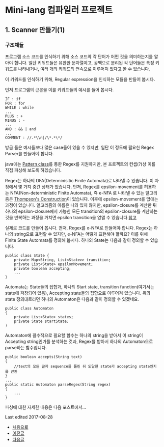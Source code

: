# Mini-lang 컴파일러 프로젝트

## 1. Scanner 만들기(1)

### 구조체들
프로그램 소스 코드를 인식하기 위해 소스 코드의 각 단어가 어떤 것을 의미하는지를 알아야 합니다. 일단 키워드들은 유한한 문자열이고, 공백으로 분리된 각 단어들은 특정 키워드를 나타내거나, 여러 개의 키워드의 연속으로 이루어져 있다고 볼 수 있습니다.

이 키워드를 인식하기 위해, Regular expression을 인식하는 모듈을 만들어 봅시다.

먼저 프로그램의 근본을 이룰 키워드들의 예시를 들어 봅시다.

```
IF : if
FOR : for
WHILE : while
...
PLUS : +
MINUS : -
...
AND : && | and
...
COMMENT : //.*\\n|/\*.*\*/
```

방금 들은 예시들보다 많은 case들이 있을 수 있지만, 일단 이 정도에 필요한 Regex Parser를 만들어야 합니다.

java에는 [Pattern class](https://docs.oracle.com/javase/7/docs/api/java/util/regex/Pattern.html)를 통한 Regex를 지원하지만, 본 프로젝트의 컨셉(?)상 이를 직접 파싱해 보도록 하겠습니다.

Regex는 하나의 DFA(Determinisitic Finite Automata)로 나타낼 수 있습니다. 이 과정에서 몇 가지 중간 상태가 있습니다. 먼저, Regex를 epsilon-movement를 허용하는 NFA(Non-deterministic Finite Automata), 즉 e-NFA 로 나타낼 수 있는 알고리즘은 [Thompson's Construction](https://en.wikipedia.org/wiki/Thompson%27s_construction)이 있습니다. 이후에 epsilon-movement를 없애는 과정이 있습니다. 알고리즘의 이름은 나와 있지 않지만, epsilon-closure를 계산한 뒤 하나의 epsilon-closure에서 가능한 모든 transition의 epsilon-closure를 계산하는 것을 반복하는 과정을 거치면 epsilon transition을 없앨 수 있습니다.[참고](https://classes.soe.ucsc.edu/cmps130/Fall10/Handouts/epsNFA.pdf)

실제로 코드를 만들어 봅시다.
먼저, Regex를 e-NFA로 만들어야 합니다. Regex는 하나의 string으로 표현할 수 있지만, e-NFA는 어떻게 표현해야 할까요? 이를 위해 Finite State Automata를 정의해 봅시다.
하나의 State는 다음과 같이 정의할 수 있습니다.
```
public class State {
    private Map<String, List<State>> transition;
    private List<State> epsilonMovement;
    private boolean accepting;
    ...
}
```
Automata는 State들의 집합과, 하나의 Start state, transition function(여기서는 state에 저장되어 있음), Accepting state들의 집합으로 이루어져 있습니다. 위의 state 정의대로라면 하나의 Automaton은 다음과 같이 정의할 수 있겠네요.

```
public class Automaton
{
    private List<State> states;
    private State startState;
)
```

Automaton에 필수적으로 필요할 함수는 하나의 string을 받아서 이 string이 Accepting string인가를 분석하는 것과, Regex를 받아서 하나의 Automaton으로 parse하는 함수입니다.

```
public boolean accepts(String text)
{
	//text의 모든 글자 sequence를 돌린 뒤 도달한 state가 accepting state인지를 반환
}
...
public static Automaton parseRegex(String regex)
{
	...
}
```

파싱에 대한 자세한 내용은 다음 포스트에서...


Last edited 2017-08-28

 - [처음으로](https://minolee.github.io)
 - [이전글](Description.md)
 - [다음글](Scanner2.md)